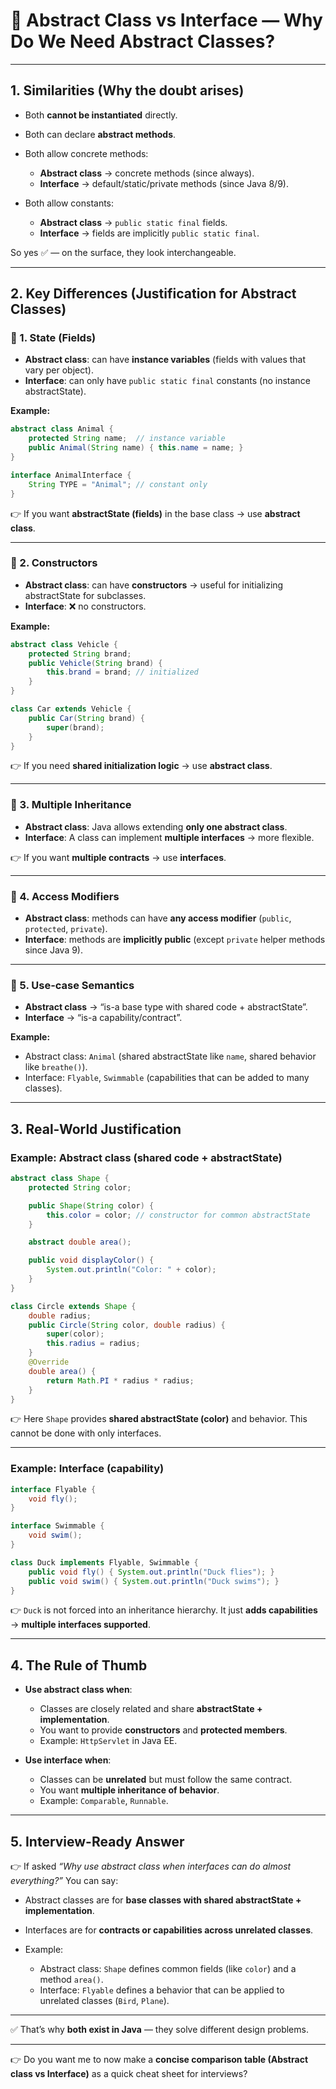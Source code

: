 
# 🤔 Abstract Class vs Interface — Why Do We Need Abstract Classes?

---

## 1. Similarities (Why the doubt arises)

* Both **cannot be instantiated** directly.
* Both can declare **abstract methods**.
* Both allow concrete methods:

    * **Abstract class** → concrete methods (since always).
    * **Interface** → default/static/private methods (since Java 8/9).
* Both allow constants:

    * **Abstract class** → `public static final` fields.
    * **Interface** → fields are implicitly `public static final`.

So yes ✅ — on the surface, they look interchangeable.

---

## 2. Key Differences (Justification for Abstract Classes)

### 🔹 1. State (Fields)

* **Abstract class**: can have **instance variables** (fields with values that vary per object).
* **Interface**: can only have `public static final` constants (no instance abstractState).

**Example:**

```java
abstract class Animal {
    protected String name;  // instance variable
    public Animal(String name) { this.name = name; }
}

interface AnimalInterface {
    String TYPE = "Animal"; // constant only
}
```

👉 If you want **abstractState (fields)** in the base class → use **abstract class**.

---

### 🔹 2. Constructors

* **Abstract class**: can have **constructors** → useful for initializing abstractState for subclasses.
* **Interface**: ❌ no constructors.

**Example:**

```java
abstract class Vehicle {
    protected String brand;
    public Vehicle(String brand) {
        this.brand = brand; // initialized
    }
}

class Car extends Vehicle {
    public Car(String brand) {
        super(brand);
    }
}
```

👉 If you need **shared initialization logic** → use **abstract class**.

---

### 🔹 3. Multiple Inheritance

* **Abstract class**: Java allows extending **only one abstract class**.
* **Interface**: A class can implement **multiple interfaces** → more flexible.

👉 If you want **multiple contracts** → use **interfaces**.

---

### 🔹 4. Access Modifiers

* **Abstract class**: methods can have **any access modifier** (`public`, `protected`, `private`).
* **Interface**: methods are **implicitly public** (except `private` helper methods since Java 9).

---

### 🔹 5. Use-case Semantics

* **Abstract class** → “is-a base type with shared code + abstractState”.
* **Interface** → “is-a capability/contract”.

**Example:**

* Abstract class: `Animal` (shared abstractState like `name`, shared behavior like `breathe()`).
* Interface: `Flyable`, `Swimmable` (capabilities that can be added to many classes).

---

## 3. Real-World Justification

### Example: **Abstract class (shared code + abstractState)**

```java
abstract class Shape {
    protected String color;

    public Shape(String color) {
        this.color = color; // constructor for common abstractState
    }

    abstract double area();

    public void displayColor() {
        System.out.println("Color: " + color);
    }
}

class Circle extends Shape {
    double radius;
    public Circle(String color, double radius) {
        super(color);
        this.radius = radius;
    }
    @Override
    double area() {
        return Math.PI * radius * radius;
    }
}
```

👉 Here `Shape` provides **shared abstractState (color)** and behavior.
This cannot be done with only interfaces.

---

### Example: **Interface (capability)**

```java
interface Flyable {
    void fly();
}

interface Swimmable {
    void swim();
}

class Duck implements Flyable, Swimmable {
    public void fly() { System.out.println("Duck flies"); }
    public void swim() { System.out.println("Duck swims"); }
}
```

👉 `Duck` is not forced into an inheritance hierarchy.
It just **adds capabilities** → **multiple interfaces supported**.

---

## 4. The Rule of Thumb

* **Use abstract class when**:

    * Classes are closely related and share **abstractState + implementation**.
    * You want to provide **constructors** and **protected members**.
    * Example: `HttpServlet` in Java EE.

* **Use interface when**:

    * Classes can be **unrelated** but must follow the same contract.
    * You want **multiple inheritance of behavior**.
    * Example: `Comparable`, `Runnable`.

---

## 5. Interview-Ready Answer

👉 If asked *“Why use abstract class when interfaces can do almost everything?”*
You can say:

* Abstract classes are for **base classes with shared abstractState + implementation**.
* Interfaces are for **contracts or capabilities across unrelated classes**.
* Example:

    * Abstract class: `Shape` defines common fields (like `color`) and a method `area()`.
    * Interface: `Flyable` defines a behavior that can be applied to unrelated classes (`Bird`, `Plane`).

---

✅ That’s why **both exist in Java** — they solve different design problems.

---

👉 Do you want me to now make a **concise comparison table (Abstract class vs Interface)** as a quick cheat sheet for interviews?
